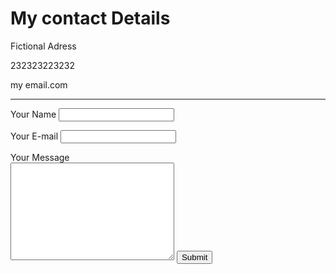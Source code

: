 <html lang="en" dir="ltr">
  <head>
    <meta charset="utf-8">
    <title>contact</title>
  </head>
  <body>
    <h1>My contact Details</h1>
    <p>Fictional Adress</p>
    <p>232323223232</p>
    <p>my email.com</p>
    <hr>
 <form action="mailto:berkaysimsek1@gmail.com" method="post" enctype="text/plain">
  <label>Your Name</label>
  <input type="text" name="Your Name" value=""><br>
  <p></p>
  <label>Your E-mail</label>
  <input type="email" name="Your e-mail" value=""><br>
  <p></p>
  <label>Your Message</label><br>
  <textarea name="Your Message" rows="10" cols="30"></textarea>
  <input type="submit" name="">
 </form>
</body>
</html>
